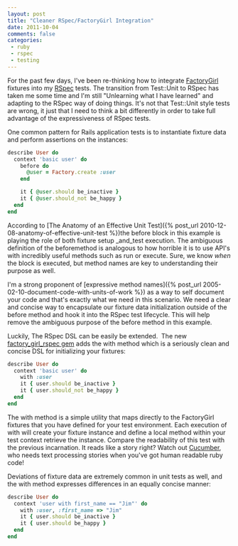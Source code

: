```yaml
---
layout: post
title: "Cleaner RSpec/FactoryGirl Integration"
date: 2011-10-04
comments: false
categories:
 - ruby
 - rspec
 - testing
---
```


[](http://www.flickr.com/photos/dawilson/3389046866/)

For the past few days, I've been re-thinking how to integrate [FactoryGirl](https://github.com/thoughtbot/factory_girl) fixtures into my [RSpec](https://www.relishapp.com/rspec) tests. The transition from Test::Unit to RSpec has taken me some time and I'm still "Unlearning what I have learned" and adapting to the RSpec way of doing things. It's not that Test::Unit style tests are wrong, it just that I need to think a bit differently in order to take full advantage of the expressiveness of RSpec tests.


One common pattern for Rails application tests is to instantiate fixture data and perform assertions on the instances:

```ruby
describe User do
  context 'basic user' do
    before do
      @user = Factory.create :user
    end

    it { @user.should be_inactive }
    it { @user.should_not be_happy }
  end
end
```


According to [The Anatomy of an Effective Unit Test]({% post_url 2010-12-08-anatomy-of-effective-unit-test %})the before block in this example is playing the role of both fixture setup _and_test execution. The ambiguous definition of the beforemethod is analogous to how horrible it is to use API's with incredibly useful methods such as run or execute. Sure, we know _when_ the block is executed, but method names are key to understanding their purpose as well.


I'm a strong proponent of [expressive method names]({% post_url 2005-02-10-document-code-with-units-of-work %}) as a way to self document your code and that's exactly what we need in this scenario. We need a clear and concise way to encapsulate our fixture data initialization outside of the before method and hook it into the RSpec test lifecycle. This will help remove the ambiguous purpose of the before method in this example.


Luckily, The RSpec DSL can be easily be extended.  The new [factory\_girl\_rspec gem](https://github.com/wireframe/factory_girl_rspec) adds the with method which is a seriously clean and concise DSL for initializing your fixtures:

```ruby
describe User do
  context 'basic user' do
    with :user
    it { user.should be_inactive }
    it { user.should_not be_happy }
  end
end
```


The with method is a simple utility that maps directly to the FactoryGirl fixtures that you have defined for your test environment. Each execution of with will create your fixture instance and define a local method within your test context retrieve the instance. Compare the readability of this test with the previous incarnation. It reads like a story right? Watch out [Cucumber](http://cukes.info/), who needs text processing stories when you've got human readable ruby code!


Deviations of fixture data are extremely common in unit tests as well, and the with method expresses differences in an equally concise manner:

```ruby
describe User do
  context 'user with first_name == "Jim"' do
    with :user, :first_name => "Jim"
    it { user.should be_inactive }
    it { user.should be_happy }
  end
end
```

